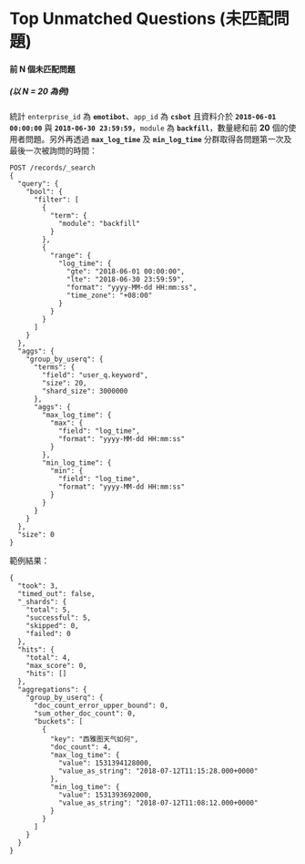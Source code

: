 # Top Unmatched Questions (未匹配問題)

#### 前 N 個未匹配問題
##### (以 N = 20 為例)

統計 `enterprise_id` 為 **`emotibot`**、`app_id` 為 **`csbot`** 且資料介於 **`2018-06-01 00:00:00`** 與 **`2018-06-30 23:59:59`**，`module` 為 **`backfill`**，數量總和前 **20** 個的使用者問題。另外再透過 **`max_log_time`** 及 **`min_log_time`** 分群取得各問題第一次及最後一次被詢問的時間：

```
POST /records/_search
{
  "query": {
    "bool": {
      "filter": [
        {
          "term": {
            "module": "backfill"
          }
        },
        {
          "range": {
            "log_time": {
              "gte": "2018-06-01 00:00:00",
              "lte": "2018-06-30 23:59:59",
              "format": "yyyy-MM-dd HH:mm:ss",
              "time_zone": "+08:00"
            }
          }
        }
      ]
    }
  },
  "aggs": {
    "group_by_userq": {
      "terms": {
        "field": "user_q.keyword",
        "size": 20,
        "shard_size": 3000000
      },
      "aggs": {
        "max_log_time": {
          "max": {
            "field": "log_time",
            "format": "yyyy-MM-dd HH:mm:ss"
          }
        },
        "min_log_time": {
          "min": {
            "field": "log_time",
            "format": "yyyy-MM-dd HH:mm:ss"
          }
        }
      }
    }
  },
  "size": 0
}
```

範例結果：

```
{
  "took": 3,
  "timed_out": false,
  "_shards": {
    "total": 5,
    "successful": 5,
    "skipped": 0,
    "failed": 0
  },
  "hits": {
    "total": 4,
    "max_score": 0,
    "hits": []
  },
  "aggregations": {
    "group_by_userq": {
      "doc_count_error_upper_bound": 0,
      "sum_other_doc_count": 0,
      "buckets": [
        {
          "key": "西雅图天气如何",
          "doc_count": 4,
          "max_log_time": {
            "value": 1531394128000,
            "value_as_string": "2018-07-12T11:15:28.000+0000"
          },
          "min_log_time": {
            "value": 1531393692000,
            "value_as_string": "2018-07-12T11:08:12.000+0000"
          }
        }
      ]
    }
  }
}
```
